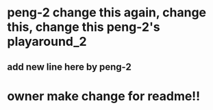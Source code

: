 # peng-2 change this again, change this, change this peng-2's playaround_2
## add new line here by peng-2
# owner make change for readme!!
